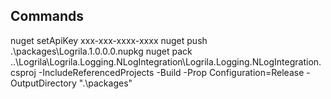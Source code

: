 Commands
------------
nuget setApiKey xxx-xxx-xxxx-xxxx
nuget push .\packages\Logrila.1.0.0.0.nupkg
nuget pack ..\Logrila\Logrila.Logging.NLogIntegration\Logrila.Logging.NLogIntegration.csproj -IncludeReferencedProjects -Build -Prop Configuration=Release -OutputDirectory ".\packages"
